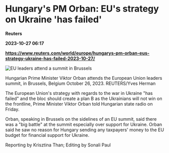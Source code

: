 # Hungary's PM Orban: EU's strategy on Ukraine 'has failed'
**Reuters**

**2023-10-27 06:17**

**https://www.reuters.com/world/europe/hungarys-pm-orban-eus-strategy-ukraine-has-failed-2023-10-27/**

![EU leaders attend a summit in Brussels](https://www.reuters.com/resizer/WMBV_SqP-vXpTvJbjT9-gxAIjK4=/1920x0/filters:quality(80)/cloudfront-us-east-2.images.arcpublishing.com/reuters/EMADYM7WXJK7TMUALBIR5U5YJE.jpg)

Hungarian Prime Minister Viktor Orban attends the European Union leaders summit, in Brussels, Belgium October 26, 2023. REUTERS/Yves Herman

The European Union's strategy with regards to the war in Ukraine "has failed" and the bloc should create a plan B as the Ukrainians will not win on the frontline, Prime Minister Viktor Orban told Hungarian state radio on Friday.

Orban, speaking in Brussels on the sidelines of an EU summit, said there was a "big battle" at the summit especially over support for Ukraine. Orban said he saw no reason for Hungary sending any taxpayers' money to the EU budget for financial support for Ukraine.

Reporting by Krisztina Than; Editing by Sonali Paul